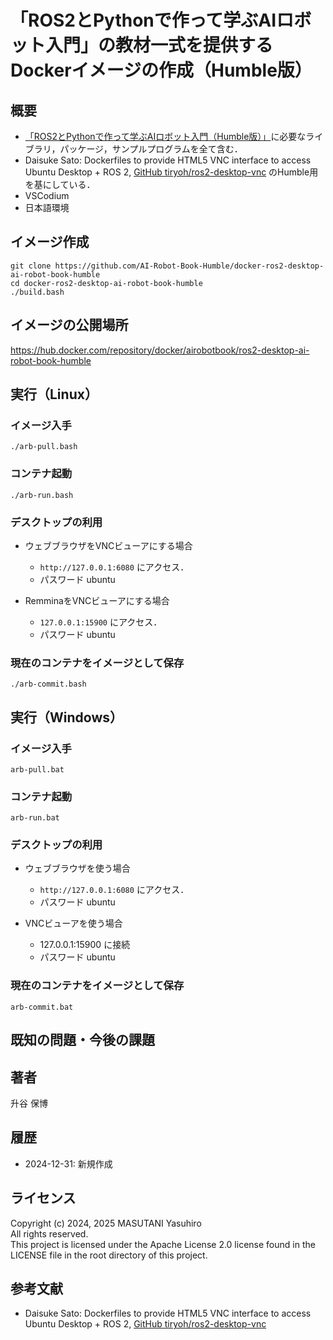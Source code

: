 # 「ROS2とPythonで作って学ぶAIロボット入門」の教材一式を提供するDockerイメージの作成（Humble版）

## 概要
- [「ROS2とPythonで作って学ぶAIロボット入門（Humble版）」](https://github.com/AI-Robot-Book-HUmble/)に必要なライブラリ，パッケージ，サンプルプログラムを全て含む．
- Daisuke Sato: Dockerfiles to provide HTML5 VNC interface to access Ubuntu Desktop + ROS 2, [GitHub tiryoh/ros2-desktop-vnc](https://github.com/Tiryoh/docker-ros2-desktop-vnc) のHumble用を基にしている．
- VSCodium
- 日本語環境

## イメージ作成

```
git clone https://github.com/AI-Robot-Book-Humble/docker-ros2-desktop-ai-robot-book-humble
cd docker-ros2-desktop-ai-robot-book-humble
./build.bash
```

## イメージの公開場所

https://hub.docker.com/repository/docker/airobotbook/ros2-desktop-ai-robot-book-humble

## 実行（Linux）

### イメージ入手

```
./arb-pull.bash
```

### コンテナ起動

```
./arb-run.bash
```

### デスクトップの利用

- ウェブブラウザをVNCビューアにする場合
  - `http://127.0.0.1:6080` にアクセス．
  - パスワード ubuntu

- RemminaをVNCビューアにする場合
  - `127.0.0.1:15900` にアクセス．
  - パスワード ubuntu

### 現在のコンテナをイメージとして保存

```
./arb-commit.bash
```

## 実行（Windows）

### イメージ入手

```
arb-pull.bat
```

### コンテナ起動

```
arb-run.bat
```

### デスクトップの利用

- ウェブブラウザを使う場合
  - `http://127.0.0.1:6080` にアクセス．
  - パスワード ubuntu

- VNCビューアを使う場合
  - 127.0.0.1:15900 に接続
  - パスワード ubuntu

### 現在のコンテナをイメージとして保存

```
arb-commit.bat
```

## 既知の問題・今後の課題


## 著者

升谷 保博

## 履歴

- 2024-12-31: 新規作成


## ライセンス

Copyright (c) 2024, 2025 MASUTANI Yasuhiro  
All rights reserved.  
This project is licensed under the Apache License 2.0 license found in the LICENSE file in the root directory of this project.

## 参考文献

- Daisuke Sato: Dockerfiles to provide HTML5 VNC interface to access Ubuntu Desktop + ROS 2, [GitHub tiryoh/ros2-desktop-vnc](https://github.com/Tiryoh/docker-ros2-desktop-vnc) 


